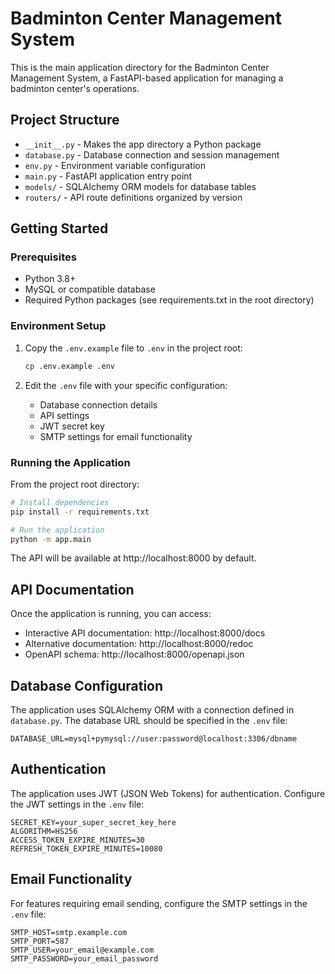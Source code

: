 # Badminton Center Management System

This is the main application directory for the Badminton Center Management System, a FastAPI-based application for managing a badminton center's operations.

## Project Structure

- `__init__.py` - Makes the app directory a Python package
- `database.py` - Database connection and session management
- `env.py` - Environment variable configuration
- `main.py` - FastAPI application entry point
- `models/` - SQLAlchemy ORM models for database tables
- `routers/` - API route definitions organized by version

## Getting Started

### Prerequisites

- Python 3.8+
- MySQL or compatible database
- Required Python packages (see requirements.txt in the root directory)

### Environment Setup

1. Copy the `.env.example` file to `.env` in the project root:
   ```bash
   cp .env.example .env
   ```

2. Edit the `.env` file with your specific configuration:
   - Database connection details
   - API settings
   - JWT secret key
   - SMTP settings for email functionality

### Running the Application

From the project root directory:

```bash
# Install dependencies
pip install -r requirements.txt

# Run the application
python -m app.main
```

The API will be available at http://localhost:8000 by default.

## API Documentation

Once the application is running, you can access:

- Interactive API documentation: http://localhost:8000/docs
- Alternative documentation: http://localhost:8000/redoc
- OpenAPI schema: http://localhost:8000/openapi.json

## Database Configuration

The application uses SQLAlchemy ORM with a connection defined in `database.py`. The database URL should be specified in the `.env` file:

```
DATABASE_URL=mysql+pymysql://user:password@localhost:3306/dbname
```

## Authentication

The application uses JWT (JSON Web Tokens) for authentication. Configure the JWT settings in the `.env` file:

```
SECRET_KEY=your_super_secret_key_here
ALGORITHM=HS256
ACCESS_TOKEN_EXPIRE_MINUTES=30
REFRESH_TOKEN_EXPIRE_MINUTES=10080
```

## Email Functionality

For features requiring email sending, configure the SMTP settings in the `.env` file:

```
SMTP_HOST=smtp.example.com
SMTP_PORT=587
SMTP_USER=your_email@example.com
SMTP_PASSWORD=your_email_password